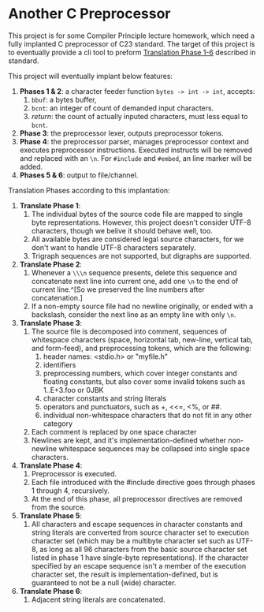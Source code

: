 # Another C Preprocessor

This project is for some Compiler Principle lecture homework, which need a fully implanted C preprocessor of C23 standard. The target of this project is to eventually provide a cli tool to preform [Translation Phase 1-6](https://en.cppreference.com/w/c/language/translation_phases) described in standard.

This project will eventually implant below features:

1. **Phases 1 & 2**: a character feeder function `bytes -> int -> int`, accepts:
   1. `bbuf`: a bytes buffer,
   2. `bcnt`: an integer of count of demanded input characters.
   3. *return*: the count of actually inputed characters, must less equal to `bcnt`.
2. **Phase 3**: the preprocessor lexer, outputs preprocessor tokens.
3. **Phase 4**: the preprocessor parser, manages preprocessor context and executes preprocessor instructions. Executed instructs will be removed and replaced with an `\n`. For `#include` and `#embed`, an line marker will be added.
4. **Phases 5 & 6**: output to file/channel.

Translation Phases according to this implantation:

1. **Translate Phase 1**: 
   1. The individual bytes of the source code file are mapped to single byte representations. However, this project doesn't consider UTF-8 characters, though we belive it should behave well, too.
   2. All available bytes are considered legal source characters, for we don't want to handle UTF-8 characters separately.
   3. Trigraph sequences are not supported, but digraphs are supported.
2. **Translate Phase 2**:
   1. Whenever a `\\\n` sequence presents, delete this sequence and concatenate next line into current one, add one `\n` to the end of current line.^[So we preserved the line numbers after concatenation.]
   2. If a non-empty source file had no newline originally, or ended with a backslash, consider the next line as an empty line with only `\n`.
3. **Translate Phase 3**:
   1. The source file is decomposed into comment, sequences of whitespace characters (space, horizontal tab, new-line, vertical tab, and form-feed), and preprocessing tokens, which are the following:
      1. header names: <stdio.h> or "myfile.h"
      2. identifiers
      3. preprocessing numbers, which cover integer constants and floating constants, but also cover some invalid tokens such as 1..E+3.foo or 0JBK
      4. character constants and string literals
      5. operators and punctuators, such as +, <<=, <%, or ##.
      6. individual non-whitespace characters that do not fit in any other category
   2. Each comment is replaced by one space character
   3. Newlines are kept, and it's implementation-defined whether non-newline whitespace sequences may be collapsed into single space characters.
4. **Translate Phase 4**:
   1. Preprocessor is executed.
   2. Each file introduced with the #include directive goes through phases 1 through 4, recursively.
   3. At the end of this phase, all preprocessor directives are removed from the source.
5. **Translate Phase 5**:
   1. All characters and escape sequences in character constants and string literals are converted from source character set to execution character set (which may be a multibyte character set such as UTF-8, as long as all 96 characters from the basic source character set listed in phase 1 have single-byte representations). If the character specified by an escape sequence isn't a member of the execution character set, the result is implementation-defined, but is guaranteed to not be a null (wide) character.
6. **Translate Phase 6**:
   1. Adjacent string literals are concatenated.


